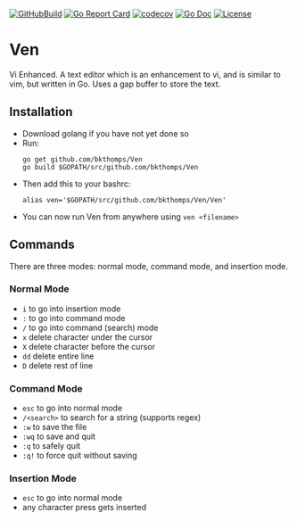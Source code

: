 [![GitHubBuild](https://github.com/bkthomps/Ven/workflows/build/badge.svg)](https://github.com/bkthomps/Ven)
[![Go Report Card](https://goreportcard.com/badge/github.com/bkthomps/Ven)](https://goreportcard.com/report/github.com/bkthomps/Ven)
[![codecov](https://codecov.io/gh/bkthomps/Ven/branch/master/graph/badge.svg)](https://codecov.io/gh/bkthomps/Ven)
[![Go Doc](https://img.shields.io/badge/godoc-reference-blue.svg?style=flat-square)](https://pkg.go.dev/github.com/bkthomps/Ven?tab=overview)
[![License](https://img.shields.io/badge/license-MIT-blue.svg)](https://github.com/bkthomps/Ven/blob/master/LICENSE)

# Ven
Vi Enhanced. A text editor which is an enhancement to vi, and is similar to vim, but written in Go. Uses a gap buffer to store the text.

## Installation
* Download golang if you have not yet done so
* Run:
  ```
  go get github.com/bkthomps/Ven
  go build $GOPATH/src/github.com/bkthomps/Ven
  ```
* Then add this to your bashrc:
  ```
  alias ven='$GOPATH/src/github.com/bkthomps/Ven/Ven'
  ```
* You can now run Ven from anywhere using `ven <filename>`

## Commands
There are three modes: normal mode, command mode, and insertion mode.

### Normal Mode
* `i` to go into insertion mode
* `:` to go into command mode
* `/` to go into command (search) mode
* `x` delete character under the cursor
* `X` delete character before the cursor
* `dd` delete entire line
* `D` delete rest of line

### Command Mode
* `esc` to go into normal mode
* `/<search>` to search for a string (supports regex)
* `:w` to save the file
* `:wq` to save and quit
* `:q` to safely quit
* `:q!` to force quit without saving

### Insertion Mode
* `esc` to go into normal mode
* any character press gets inserted
